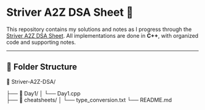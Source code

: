 # Striver A2Z DSA Sheet 🚀

This repository contains my solutions and notes as I progress through the [Striver A2Z DSA Sheet](https://takeuforward.org/strivers-a2z-dsa-course/strivers-a2z-dsa-course-sheet-2/). All implementations are done in **C++**, with organized code and supporting notes.

---

## 📁 Folder Structure


📁 Striver-A2Z-DSA/

  ├── 📁 Day1/
    │   └── Day1.cpp  
  ├── 📁 cheatsheets/
    │   └── type_conversion.txt
  └── README.md

